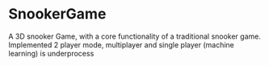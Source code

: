 # SnookerGame
 A 3D snooker Game, with a core functionality of a traditional snooker game. Implemented 2 player mode, multiplayer and single player (machine learning) is underprocess
